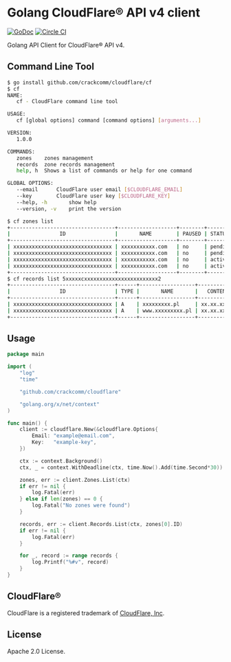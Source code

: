 # Golang CloudFlare® API v4 client

[![GoDoc](https://godoc.org/github.com/crackcomm/cloudflare?status.svg)](https://godoc.org/github.com/crackcomm/cloudflare) [![Circle CI](https://img.shields.io/circleci/project/crackcomm/cloudflare.svg)](https://circleci.com/gh/crackcomm/cloudflare)


Golang API Client for CloudFlare® API v4.

## Command Line Tool

```sh
$ go install github.com/crackcomm/cloudflare/cf
$ cf
NAME:
   cf - CloudFlare command line tool

USAGE:
   cf [global options] command [command options] [arguments...]

VERSION:
   1.0.0

COMMANDS:
   zones	zones management
   records	zone records management
   help, h	Shows a list of commands or help for one command

GLOBAL OPTIONS:
   --email 		CloudFlare user email [$CLOUDFLARE_EMAIL]
   --key 		CloudFlare user key [$CLOUDFLARE_KEY]
   --help, -h		show help
   --version, -v	print the version

$ cf zones list
+----------------------------------+-------------------+--------+---------+
|                ID                |       NAME        | PAUSED | STATUS  |
+----------------------------------+-------------------+--------+---------+
| xxxxxxxxxxxxxxxxxxxxxxxxxxxxxxxx | xxxxxxxxxxx.com   | no     | pending |
| xxxxxxxxxxxxxxxxxxxxxxxxxxxxxxxx | xxxxxxxxxxx.com   | no     | pending |
| xxxxxxxxxxxxxxxxxxxxxxxxxxxxxxxx | xxxxxxxxxxx.com   | no     | active  |
| xxxxxxxxxxxxxxxxxxxxxxxxxxxxxxxx | xxxxxxxxxxx.com   | no     | active  |
+----------------------------------+-------------------+--------+---------+
$ cf records list 5xxxxxcxxxxxxxxxxxxxxxxxxxxxxxx2
+----------------------------------+------+------------------+-------------+-----------+---------+--------+-----+---------------------+---------------------+
|                ID                | TYPE |       NAME       |   CONTENT   | PROXIABLE | PROXIED | LOCKED | TTL |     CREATED ON      |     MODIFIED ON     |
+----------------------------------+------+------------------+-------------+-----------+---------+--------+-----+---------------------+---------------------+
| xxxxxxxxxxxxxxxxxxxxxxxxxxxxxxxx | A    | xxxxxxxxx.pl     | xx.xx.xx.xx | yes       | yes     | no     |   1 | 2015/01/13 15:53:59 | 2015/01/13 15:53:59 |
| xxxxxxxxxxxxxxxxxxxxxxxxxxxxxxxx | A    | www.xxxxxxxxx.pl | xx.xx.xx.xx | yes       | yes     | no     |   1 | 2015/01/13 15:53:59 | 2015/01/13 15:53:59 |
+----------------------------------+------+------------------+-------------+-----------+---------+--------+-----+---------------------+---------------------+
```

## Usage

```go
package main

import (
	"log"
	"time"

	"github.com/crackcomm/cloudflare"

	"golang.org/x/net/context"
)

func main() {
	client := cloudflare.New(&cloudflare.Options{
		Email: "example@email.com",
		Key:   "example-key",
	})

	ctx := context.Background()
	ctx, _ = context.WithDeadline(ctx, time.Now().Add(time.Second*30))

	zones, err := client.Zones.List(ctx)
	if err != nil {
		log.Fatal(err)
	} else if len(zones) == 0 {
		log.Fatal("No zones were found")
	}

	records, err := client.Records.List(ctx, zones[0].ID)
	if err != nil {
		log.Fatal(err)
	}

	for _, record := range records {
		log.Printf("%#v", record)
	}
}
```

## CloudFlare®

CloudFlare is a registered trademark of [CloudFlare, Inc](https://cloudflare.com).

## License

Apache 2.0 License.
